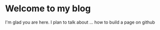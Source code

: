 # Welcome to my blog

I'm glad you are here. I plan to talk about ...
how to build a page on github
